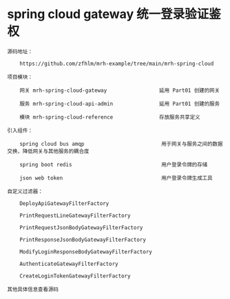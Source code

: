 
# spring cloud gateway 统一登录验证鉴权

    源码地址：

        https://github.com/zfhlm/mrh-example/tree/main/mrh-spring-cloud

    项目模块：

        网关 mrh-spring-cloud-gateway                 延用 Part01 创建的网关

        服务 mrh-spring-cloud-api-admin               延用 Part01 创建的服务

        模块 mrh-spring-cloud-reference               存放服务共享定义

    引入组件：

        spring cloud bus amqp                         用于网关与服务之间的数据交换，降低网关与其他服务的耦合度

        spring boot redis                             用户登录令牌的存储

        json web token                                用户登录令牌生成工具

    自定义过滤器：

        DeployApiGatewayFilterFactory

        PrintRequestLineGatewayFilterFactory

        PrintRequestJsonBodyGatewayFilterFactory

        PrintResponseJsonBodyGatewayFilterFactory

        ModifyLoginResponseBodyGatewayFilterFactory

        AuthenticateGatewayFilterFactory

        CreateLoginTokenGatewayFilterFactory

    其他具体信息查看源码

